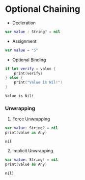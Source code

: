 # Optional Chaining

- Decleration
```swift
var value : String? = nil
```
- Assignment
```swift
var value = "5"
```
- Optional Binding
```swift
if let verify = value {
    print(verify)
} else {
    print("Value is Nil!")
}
```
```
Value is Nil!
```

### Unwrapping

1. Force Unwrapping
```swift
var value: String? = nil
print(value as Any)
```
```
nil
```

2. Implicit Unwrapping
```swift
var value: String! = nil
print(value as Any)
```
```
nil)
```


